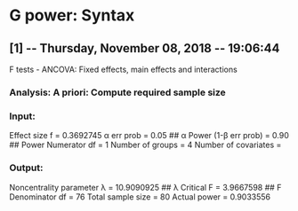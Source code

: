 # G power: Syntax

## [1] -- Thursday, November 08, 2018 -- 19:06:44
   F tests - ANCOVA: Fixed effects, main effects and interactions

### Analysis: A priori: Compute required sample size

### Input: 
Effect size f = 0.3692745
α err prob = 0.05   ## α
Power (1-β err prob) = 0.90   ## Power
Numerator df = 1
Number of groups = 4
Number of covariates =

### Output: 
Noncentrality parameter λ = 10.9090925   ## λ
Critical F = 3.9667598    ## F
Denominator df = 76
Total sample size = 80
Actual power = 0.9033556
